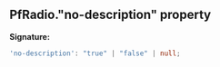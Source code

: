 ## PfRadio."no-description" property

**Signature:**

```typescript
'no-description': "true" | "false" | null;
```
